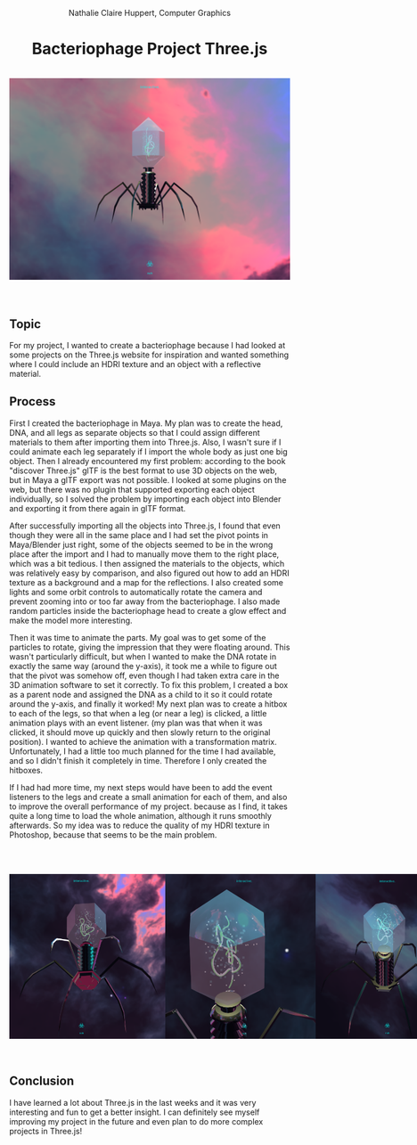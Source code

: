 <div align="center">
  <p>Nathalie Claire Huppert,  Computer Graphics</p>
</div>

<div align="center">
  <h1>Bacteriophage Project Three.js</h1>
</div>

<br>
<div align="center">
  <img src="assets/images/screenshots/bacteriophage_shot1.PNG" alt="Screenshot of Bacteriophage" width="800">
</div>
<br><br>

## Topic
For my project, I wanted to create a bacteriophage because I had looked at some projects on the Three.js website for inspiration and wanted something where I could include an HDRI texture and an object with a reflective material.

## Process
First I created the bacteriophage in Maya. My plan was to create the head, DNA, and all legs as separate objects so that I could assign different materials to them after importing them into Three.js. Also, I wasn't sure if I could animate each leg separately if I import the whole body as just one big object.
Then I already encountered my first problem: according to the book "discover Three.js" glTF is the best format to use 3D objects on the web, but in Maya a glTF export was not possible. I looked at some plugins on the web, but there was no plugin that supported exporting each object individually, so I solved the problem by importing each object into Blender and exporting it from there again in glTF format.

After successfully importing all the objects into Three.js, I found that even though they were all in the same place and I had set the pivot points in Maya/Blender just right, some of the objects seemed to be in the wrong place after the import and I had to manually move them to the right place, which was a bit tedious. 
I then assigned the materials to the objects, which was relatively easy by comparison, and also figured out how to add an HDRI texture as a background and a map for the reflections. 
I also created some lights and some orbit controls to automatically rotate the camera and prevent zooming into or too far away from the bacteriophage.
I also made random particles inside the bacteriophage head to create a glow effect and make the model more interesting.

Then it was time to animate the parts. My goal was to get some of the particles to rotate, giving the impression that they were floating around. This wasn't particularly difficult, but when I wanted to make the DNA rotate in exactly the same way (around the y-axis), it took me a while to figure out that the pivot was somehow off, even though I had taken extra care in the 3D animation software to set it correctly. To fix this problem, I created a box as a parent node and assigned the DNA as a child to it so it could rotate around the y-axis, and finally it worked!
My next plan was to create a hitbox to each of the legs, so that when a leg (or near a leg) is clicked, a little animation plays with an event listener. (my plan was that when it was clicked, it should move up quickly and then slowly return to the original position). I wanted to achieve the animation with a transformation matrix.
Unfortunately, I had a little too much planned for the time I had available, and so I didn't finish it completely in time. Therefore I only created the hitboxes.

If I had had more time, my next steps would have been to add the event listeners to the legs and create a small animation for each of them, and also to improve the overall performance of my project. because as I find, it takes quite a long time to load the whole animation, although it runs smoothly afterwards. So my idea was to reduce the quality of my HDRI texture in Photoshop, because that seems to be the main problem.

<br><br>
<div align="center" style="display: flex;">
  <img src="assets/images/screenshots/bacteriophage_shot3.PNG" alt="Screenshot 1" width="280">
  <img src="assets/images/screenshots/bacteriophage_shot5.PNG" alt="Screenshot 2" width="270">
  <img src="assets/images/screenshots/bacteriophage_shot2.PNG" alt="Screenshot 3" width="250">
</div>
<br><br>

## Conclusion
I have learned a lot about Three.js in the last weeks and it was very interesting and fun to get a better insight. I can definitely see myself improving my project in the future and even plan to do more complex projects in Three.js!
